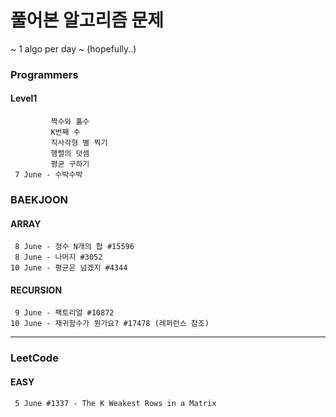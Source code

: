 # 풀어본 알고리즘 문제 
~ 1 algo per day ~ (hopefully..)
### Programmers 
#### Level1
             짝수와 홀수
             K번째 수 
             직사각형 별 찍기
             행렬의 덧셈 
             평균 구하기 
     7 June - 수박수박  

### BAEKJOON
#### ARRAY
     8 June - 정수 N개의 합 #15596
     8 June - 나머지 #3052
    10 June - 평균은 넘겠지 #4344
#### RECURSION
     9 June - 팩토리얼 #10872
    10 June - 재귀함수가 뭔가요? #17478 (레퍼런스 참조)

----
### LeetCode 
#### EASY
     5 June #1337 - The K Weakest Rows in a Matrix